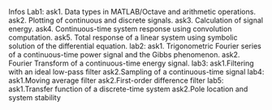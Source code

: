 Infos
Lab1:
  ask1. Data types in MATLAB/Octave and arithmetic operations.
  ask2. Plotting of continuous and discrete signals.
  ask3. Calculation of signal energy.
  ask4. Continuous-time system response using convolution computation.
  ask5. Total response of a linear system using symbolic solution of the differential equation.
lab2:
  ask1. Trigonometric Fourier series of a continuous-time power signal and the Gibbs phenomenon.
  ask2. Fourier Transform of a continuous-time energy signal.
lab3:
  ask1.Filtering with an ideal low-pass filter
  ask2.Sampling of a continuous-time signal
lab4:
  ask1.Moving average filter
  ask2.First-order difference filter
lab5:
  ask1.Transfer function of a discrete-time system
  ask2.Pole location and system stability
